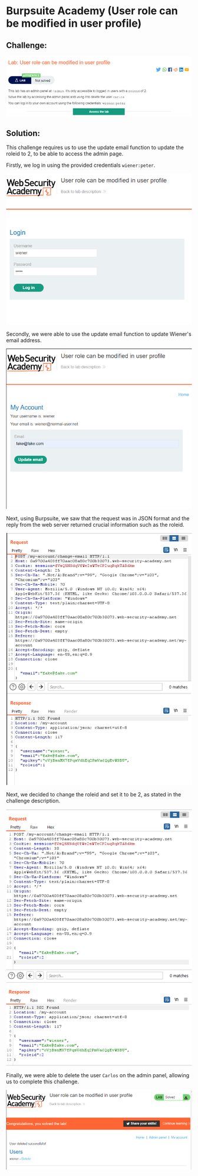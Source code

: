 # Burpsuite Academy (User role can be modified in user profile)

## Challenge: 

![challenge description](img/user_role_mod/chall%20desc.png)

## Solution:
This challenge requires us to use the update email function to update the roleid to 2, to be able to access the admin page.

Firstly, we log in using the provided credentials `wiener:peter`. 

![login](img/user_role_mod/login%20page.png)

Secondly, we were able to use the update email function to update Wiener's email address.

![update email](img/user_role_mod/input%20email.png)

Next, using Burpsuite, we saw that the request was in JSON format and the reply from the web server returned crucial information such as the roleid.

![req and res](img/user_role_mod/req%20and%20res.png)

Next, we decided to change the roleid and set it to be 2, as stated in the challenge description.

![roleid 2](img/user_role_mod/updated%20roleid.png)

Finally, we were able to delete the user `Carlos` on the admin panel, allowing us to complete this challenge.

![completed](img/user_role_mod/solved.png)